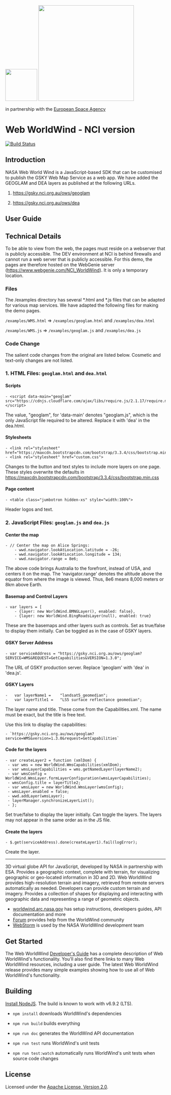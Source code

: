 <img src="https://worldwind.arc.nasa.gov/img/nasa-logo.svg" height="100"/>
<img src="http://nci.org.au/wp-content/uploads/2018/09/NCI-Australia-and-Text-website-2-2.png" style="width:300px"/>
<p>in partnership with the <a href="http://www.esa.int" target="_blank">European Space Agency</a></p>

# Web WorldWind - NCI version

[![Build Status](https://travis-ci.org/NASAWorldWind/WebWorldWind.svg?branch=develop)](https://github.com/asivapra/WebWorldWind/tree/develop)

## Introduction

NASA Web World Wind is a JavaScript-based SDK that can be customised to publish the GSKY Web Map Service as a web app. 
We have added the GEOGLAM and DEA layers as published at the following URLs.

1. https://gsky.nci.org.au/ows/geoglam

2. https://gsky.nci.org.au/ows/dea

## User Guide

## Technical Details

To be able to view from the web, the pages must reside on a webserver that is publicly accessible. The DEV environment
at NCI is behind firewalls and cannot run a web server that is publicly accessible. For this demo, the pages are
therefore hosted on the WebGenie server (https://www.webgenie.com/NCI_WorldWind). It is only a temporary location.

### Files

The /examples directory has several \*.html and \*.js files that can be adapted for various map services. We have 
adapted the following files for making the demo pages.

`/examples/WMS.html` => `/examples/geoglam.html` and `/examples/dea.html`

`/examples/WMS.js` => `/examples/geoglam.js` and `/examples/dea.js`

### Code Change

The salient code changes from the original are listed below. Cosmetic and text-only changes are not listed.

### 1. HTML Files: `geoglam.html` and `dea.html`

#### Scripts

	- <script data-main="geoglam" src="https://cdnjs.cloudflare.com/ajax/libs/require.js/2.1.17/require.min.js"></script>

The value, "geoglam", for 'data-main' denotes "geoglam.js", which is the only JavaScript file required to be altered.
Replace it with 'dea' in the dea.html.

#### Stylesheets

	- <link rel="stylesheet" href="https://maxcdn.bootstrapcdn.com/bootstrap/3.3.4/css/bootstrap.min.css">
	- <link rel="stylesheet" href="custom.css">

Changes to the button and text styles to include more layers on one page. These styles overwrite the defaults 
in https://maxcdn.bootstrapcdn.com/bootstrap/3.3.4/css/bootstrap.min.css

#### Page content

	- <table class="jumbotron hidden-xs" style="width:100%">

Header logos and text.
		
### 2. JavaScript Files: `geoglam.js` and `dea.js`

#### Center the map

	- // Center the map on Alice Springs:
		- wwd.navigator.lookAtLocation.latitude = -26; 
		- wwd.navigator.lookAtLocation.longitude = 134;
		- wwd.navigator.range = 8e6; 

The above code brings Australia to the forefront, instead of USA, and centers it on the map. The 'navigator.range' 
denotes the altitude above the equator from where the image is viewed. Thus, 8e6 means 8,000 meters or 8km above Earth.

#### Basemap and Control Layers

	- var layers = [
    	- {layer: new WorldWind.BMNGLayer(), enabled: false},
		- {layer: new WorldWind.BingRoadsLayer(null), enabled: true}

These are the basemaps and other layers such as controls. Set as true/false to display them initially. Can be toggled
as in the case of GSKY layers.

#### GSKY Server Address

	- var serviceAddress = "https://gsky.nci.org.au/ows/geoglam?SERVICE=WMS&REQUEST=GetCapabilities&VERSION=1.3.0";

The URL of GSKY production server. Replace 'geoglam' with 'dea' in 'dea.js'.

#### GSKY Layers

	-	var layerName1 = 	"landsat5_geomedian";
	-	var layerTitle1 = 	"LS5 surface reflectance geomedian";

The layer name and title. These come from the Capabilities.xml. The name must be exact, but the title is free text.

Use this link to display the capabilities: 

	- `https://gsky.nci.org.au/ows/geoglam?service=WMS&version=1.3.0&request=GetCapabilities`

#### Code for the layers	
	
    - var createLayer2 = function (xmlDom) {
     - var wms = new WorldWind.WmsCapabilities(xmlDom);
     - var wmsLayerCapabilities = wms.getNamedLayer(layerName2);
     - var wmsConfig = WorldWind.WmsLayer.formLayerConfiguration(wmsLayerCapabilities);
     - wmsConfig.title = layerTitle2;
     - var wmsLayer = new WorldWind.WmsLayer(wmsConfig);
     - wmsLayer.enabled = false;
     - wwd.addLayer(wmsLayer);
     - layerManager.synchronizeLayerList();
     - };

Set true/false to display the layer initially. Can toggle the layers. The layers may not appear in the 
same order as in the JS file.

#### Create the layers

	- $.get(serviceAddress).done(createLayer1).fail(logError);
	
Create the layer.	
     
---------------------------------------------------------------

3D virtual globe API for JavaScript, developed by NASA in partnership with ESA. Provides a geographic context, complete with terrain, 
for visualizing geographic or geo-located information in 3D and 2D. Web WorldWind provides high-resolution terrain and 
imagery, retrieved from remote servers automatically as needed. Developers can provide custom terrain and imagery.
Provides a collection of shapes for displaying and interacting with geographic data and representing a range of 
geometric objects.   

- [worldwind.arc.nasa.gov](https://worldwind.arc.nasa.gov) has setup instructions, developers guides, API documentation and more
- [Forum](https://forum.worldwindcentral.com) provides help from the WorldWind community
- [WebStorm](https://www.jetbrains.com/webstorm) is used by the NASA WorldWind development team

## Get Started

The Web WorldWind [Developer's Guide](https://worldwind.arc.nasa.gov/web) has a complete description of Web 
WorldWind's functionality. You'll also find there links to many Web WorldWind resources, including a user guide. The 
latest Web WorldWind release provides many simple examples showing how to use all of Web WorldWind's functionality.

## Building

[Install NodeJS](https://nodejs.org). The build is known to work with v6.9.2 (LTS).

- `npm install` downloads WorldWind's dependencies

- `npm run build` builds everything

- `npm run doc` generates the WorldWind API documentation

- `npm run test` runs WorldWind's unit tests

- `npm run test:watch` automatically runs WorldWind's unit tests when source code changes

## License

Licensed under the [Apache License, Version 2.0](https://apache.org/licenses/LICENSE-2.0).
